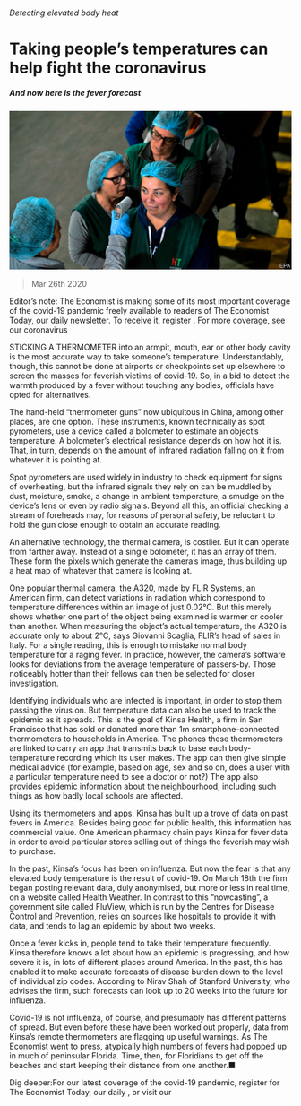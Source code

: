###### Detecting elevated body heat

# Taking people’s temperatures can help fight the coronavirus 

##### And now here is the fever forecast 

![image](images/20200328_STP002_1.jpg) 

> Mar 26th 2020 

Editor’s note: The Economist is making some of its most important coverage of the covid-19 pandemic freely available to readers of The Economist Today, our daily newsletter. To receive it, register . For more coverage, see our coronavirus 

STICKING A THERMOMETER into an armpit, mouth, ear or other body cavity is the most accurate way to take someone’s temperature. Understandably, though, this cannot be done at airports or checkpoints set up elsewhere to screen the masses for feverish victims of covid-19. So, in a bid to detect the warmth produced by a fever without touching any bodies, officials have opted for alternatives.

The hand-held “thermometer guns” now ubiquitous in China, among other places, are one option. These instruments, known technically as spot pyrometers, use a device called a bolometer to estimate an object’s temperature. A bolometer’s electrical resistance depends on how hot it is. That, in turn, depends on the amount of infrared radiation falling on it from whatever it is pointing at.


Spot pyrometers are used widely in industry to check equipment for signs of overheating, but the infrared signals they rely on can be muddled by dust, moisture, smoke, a change in ambient temperature, a smudge on the device’s lens or even by radio signals. Beyond all this, an official checking a stream of foreheads may, for reasons of personal safety, be reluctant to hold the gun close enough to obtain an accurate reading.

An alternative technology, the thermal camera, is costlier. But it can operate from farther away. Instead of a single bolometer, it has an array of them. These form the pixels which generate the camera’s image, thus building up a heat map of whatever that camera is looking at.

One popular thermal camera, the A320, made by FLIR Systems, an American firm, can detect variations in radiation which correspond to temperature differences within an image of just 0.02°C. But this merely shows whether one part of the object being examined is warmer or cooler than another. When measuring the object’s actual temperature, the A320 is accurate only to about 2°C, says Giovanni Scaglia, FLIR’s head of sales in Italy. For a single reading, this is enough to mistake normal body temperature for a raging fever. In practice, however, the camera’s software looks for deviations from the average temperature of passers-by. Those noticeably hotter than their fellows can then be selected for closer investigation.

Identifying individuals who are infected is important, in order to stop them passing the virus on. But temperature data can also be used to track the epidemic as it spreads. This is the goal of Kinsa Health, a firm in San Francisco that has sold or donated more than 1m smartphone-connected thermometers to households in America. The phones these thermometers are linked to carry an app that transmits back to base each body-temperature recording which its user makes. The app can then give simple medical advice (for example, based on age, sex and so on, does a user with a particular temperature need to see a doctor or not?) The app also provides epidemic information about the neighbourhood, including such things as how badly local schools are affected.

Using its thermometers and apps, Kinsa has built up a trove of data on past fevers in America. Besides being good for public health, this information has commercial value. One American pharmacy chain pays Kinsa for fever data in order to avoid particular stores selling out of things the feverish may wish to purchase.

In the past, Kinsa’s focus has been on influenza. But now the fear is that any elevated body temperature is the result of covid-19. On March 18th the firm began posting relevant data, duly anonymised, but more or less in real time, on a website called Health Weather. In contrast to this “nowcasting”, a government site called FluView, which is run by the Centres for Disease Control and Prevention, relies on sources like hospitals to provide it with data, and tends to lag an epidemic by about two weeks.

Once a fever kicks in, people tend to take their temperature frequently. Kinsa therefore knows a lot about how an epidemic is progressing, and how severe it is, in lots of different places around America. In the past, this has enabled it to make accurate forecasts of disease burden down to the level of individual zip codes. According to Nirav Shah of Stanford University, who advises the firm, such forecasts can look up to 20 weeks into the future for influenza.

Covid-19 is not influenza, of course, and presumably has different patterns of spread. But even before these have been worked out properly, data from Kinsa’s remote thermometers are flagging up useful warnings. As The Economist went to press, atypically high numbers of fevers had popped up in much of peninsular Florida. Time, then, for Floridians to get off the beaches and start keeping their distance from one another.■

Dig deeper:For our latest coverage of the covid-19 pandemic, register for The Economist Today, our daily , or visit our 

